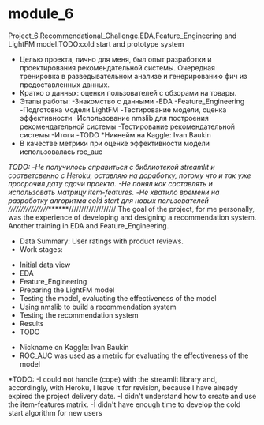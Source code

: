 # module_6
Project_6.Recommendational_Challenge.EDA,Feature_Engineering and LightFM model.TODO:cold start and prototype system
* Целью проекта, лично для меня, был опыт разработки и проектирования рекомендательной системы. Очередная тренировка
в разведывательном анализе и генерированию фич из предоставленных данных.
* Кратко о данных: оценки пользователей с обзорами на товары.
* Этапы работы:
	-Знакомство с данными
	-EDA
	-Feature_Engineering
	-Подготовка модели LightFM
	-Тестирование модели, оценка эффективности
	-Использование nmslib для построения рекомендательной системы
	-Тестирование рекомендательной системы
	-Итоги
	-TODO
*Никнейм на Kaggle: Ivan Baukin
* В качестве метрики при оценке эффективности модели использовалась roc_auc

*TODO:
-Не получилось справиться с библиотекой streamlit и соответсвенно с Heroku, оставляю на доработку, потому что и так уже просрочил
дату сдачи проекта.
-Не понял как составлять и использовать матрицу item-features.
-Не хватило времени на разработку алгоритма cold start для новых пользователей
////////////////*******///////////////////
The goal of the project, for me personally, was the experience of developing and designing a recommendation system. Another training
 in EDA  and Feature_Engineering.
* Data Summary: User ratings with product reviews.
* Work stages:
 - Initial data view
 - EDA
 - Feature_Engineering
 - Preparing the LightFM model
 - Testing the model, evaluating the effectiveness of the model
 - Using nmslib to build a recommendation system
 - Testing the recommendation system
 - Results
 - TODO
* Nickname on Kaggle: Ivan Baukin
* ROC_AUC was used as a metric for evaluating the effectiveness of the model

*TODO:
-I could not handle (cope) with the streamlit library and, accordingly, with Heroku, I leave it for revision, because I have already expired
the project delivery date.
-I didn't understand how to create and use the item-features matrix.
-I didn't have enough time to develop the cold start algorithm for new users